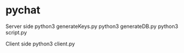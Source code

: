 # pychat

Server side
    python3 generateKeys.py
    python3 generateDB.py
    python3 script.py

Client side
    python3 client.py
